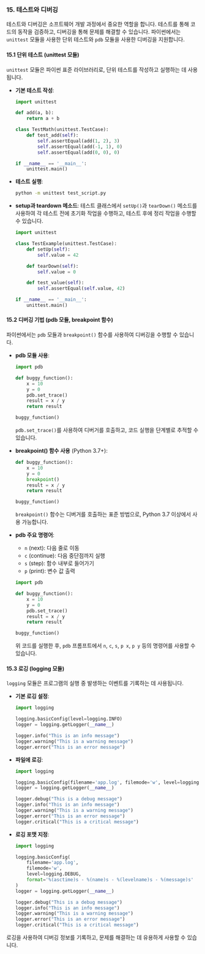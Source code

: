 ### 15. 테스트와 디버깅

테스트와 디버깅은 소프트웨어 개발 과정에서 중요한 역할을 합니다. 테스트를 통해 코드의 동작을 검증하고, 디버깅을 통해 문제를 해결할 수 있습니다. 파이썬에서는 `unittest` 모듈을 사용한 단위 테스트와 `pdb` 모듈을 사용한 디버깅을 지원합니다.

#### 15.1 단위 테스트 (unittest 모듈)

`unittest` 모듈은 파이썬 표준 라이브러리로, 단위 테스트를 작성하고 실행하는 데 사용됩니다.

- **기본 테스트 작성**:
  ```python
  import unittest

  def add(a, b):
      return a + b

  class TestMath(unittest.TestCase):
      def test_add(self):
          self.assertEqual(add(1, 2), 3)
          self.assertEqual(add(-1, 1), 0)
          self.assertEqual(add(0, 0), 0)

  if __name__ == '__main__':
      unittest.main()
  ```

- **테스트 실행**:
  ```bash
  python -m unittest test_script.py
  ```

- **setup과 teardown 메소드**:
  테스트 클래스에서 `setUp()`과 `tearDown()` 메소드를 사용하여 각 테스트 전에 초기화 작업을 수행하고, 테스트 후에 정리 작업을 수행할 수 있습니다.

  ```python
  import unittest

  class TestExample(unittest.TestCase):
      def setUp(self):
          self.value = 42

      def tearDown(self):
          self.value = 0

      def test_value(self):
          self.assertEqual(self.value, 42)

  if __name__ == '__main__':
      unittest.main()
  ```

#### 15.2 디버깅 기법 (pdb 모듈, breakpoint 함수)

파이썬에서는 `pdb` 모듈과 `breakpoint()` 함수를 사용하여 디버깅을 수행할 수 있습니다.

- **pdb 모듈 사용**:
  ```python
  import pdb

  def buggy_function():
      x = 10
      y = 0
      pdb.set_trace()
      result = x / y
      return result

  buggy_function()
  ```

  `pdb.set_trace()`를 사용하여 디버거를 호출하고, 코드 실행을 단계별로 추적할 수 있습니다.

- **breakpoint() 함수 사용** (Python 3.7+):
  ```python
  def buggy_function():
      x = 10
      y = 0
      breakpoint()
      result = x / y
      return result

  buggy_function()
  ```

  `breakpoint()` 함수는 디버거를 호출하는 표준 방법으로, Python 3.7 이상에서 사용 가능합니다.

- **pdb 주요 명령어**:
  - `n` (next): 다음 줄로 이동
  - `c` (continue): 다음 중단점까지 실행
  - `s` (step): 함수 내부로 들어가기
  - `p` (print): 변수 값 출력

  ```python
  import pdb

  def buggy_function():
      x = 10
      y = 0
      pdb.set_trace()
      result = x / y
      return result

  buggy_function()
  ```

  위 코드를 실행한 후, `pdb` 프롬프트에서 `n`, `c`, `s`, `p x`, `p y` 등의 명령어를 사용할 수 있습니다.

#### 15.3 로깅 (logging 모듈)

`logging` 모듈은 프로그램의 실행 중 발생하는 이벤트를 기록하는 데 사용됩니다.

- **기본 로깅 설정**:
  ```python
  import logging

  logging.basicConfig(level=logging.INFO)
  logger = logging.getLogger(__name__)

  logger.info("This is an info message")
  logger.warning("This is a warning message")
  logger.error("This is an error message")
  ```

- **파일에 로깅**:
  ```python
  import logging

  logging.basicConfig(filename='app.log', filemode='w', level=logging.DEBUG)
  logger = logging.getLogger(__name__)

  logger.debug("This is a debug message")
  logger.info("This is an info message")
  logger.warning("This is a warning message")
  logger.error("This is an error message")
  logger.critical("This is a critical message")
  ```

- **로깅 포맷 지정**:
  ```python
  import logging

  logging.basicConfig(
      filename='app.log',
      filemode='w',
      level=logging.DEBUG,
      format='%(asctime)s - %(name)s - %(levelname)s - %(message)s'
  )
  logger = logging.getLogger(__name__)

  logger.debug("This is a debug message")
  logger.info("This is an info message")
  logger.warning("This is a warning message")
  logger.error("This is an error message")
  logger.critical("This is a critical message")
  ```

로깅을 사용하여 디버깅 정보를 기록하고, 문제를 해결하는 데 유용하게 사용할 수 있습니다.
